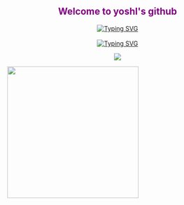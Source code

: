 <div identificación="encabezado" align="center">
    <h2 align="center" style="color: purple;">Welcome to yoshl's github</h2>
    <a href="https://git.io/typing-svg"><img src="https://readme-typing-svg.demolab.com?font=Fira+Code&pause=1000&color=6A19CC&width=435&lines=Cybersecurity+student+and+developer" alt="Typing SVG" /></a>
</div >

<br>


<div identificación="centro" align="center">
<a href="https://git.io/typing-svg"><img src="https://readme-typing-svg.demolab.com?font=Fira+Code&duration=50&pause=25&color=6A19CC&width=435&lines=%3CSkills%2F%3E" alt="Typing SVG" /></a>
</div>
<p align="center">
  <a href="https://skillicons.dev">
    <img src="https://skillicons.dev/icons?i=linux,git,md,bash" />
  </a>
</p>
<img src="https://media.giphy.com/media/v1.Y2lkPTc5MGI3NjExZ2o0OXV5ZDFidDgyMW1mNmx1b2s4YXo1Y3NnOW9xbXNkbmF4OHdhZSZlcD12MV9pbnRlcm5hbF9naWZfYnlfaWQmY3Q9cw/SBybjkhmxcN2wa56zC/giphy.gif" width="300"/>
<!--<img src="https://media.giphy.com/media/IcJ6n6VJNjRNS/giphy.gif" width="200"/>gato-->
